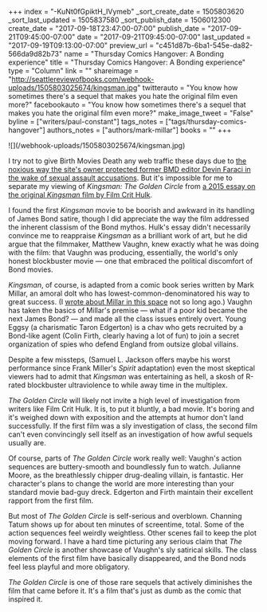 +++
index = "-KuNt0fGpiktH_IVymeb"
_sort_create_date = 1505803620
_sort_last_updated = 1505837580
_sort_publish_date = 1506012300
create_date = "2017-09-18T23:47:00-07:00"
publish_date = "2017-09-21T09:45:00-07:00"
date = "2017-09-21T09:45:00-07:00"
last_updated = "2017-09-19T09:13:00-07:00"
preview_url = "c451d87b-6ba1-545e-da82-566da9d82b73"
name = "Thursday Comics Hangover: A Bonding experience"
title = "Thursday Comics Hangover: A Bonding experience"
type = "Column"
link = ""
shareimage = "http://seattlereviewofbooks.com/webhook-uploads/1505803025674/kingsman.jpg"
twitterauto = "You know how sometimes there's a sequel that makes you hate the original film even more?"
facebookauto = "You know how sometimes there's a sequel that makes you hate the original film even more?"
make_image_tweet = "False"
byline = ["writers/paul-constant"]
tags_notes = ["tags/thursday-comics-hangover"]
authors_notes = ["authors/mark-millar"]
books = ""
+++
<p class="image">![](/webhook-uploads/1505803025674/kingsman.jpg)</p>

I try not to give Birth Movies Death any web traffic these days due to [the noxious way the site's owner protected former BMD editor Devin Faraci in the wake of sexual assault accusations](http://www.thedailybeast.com/how-a-sexual-assault-accusation-against-a-feminist-film-blogger-shook-up-the-indie-film-world). But it's impossible for me to separate my viewing of *Kingsman: The Golden Circle* from [a 2015 essay on the original *Kingsman* film by Film Crit Hulk](http://birthmoviesdeath.com/2015/07/17/film-crit-hulk-smash-kingsman-and-the-maybe-genius-of-non-winking-satire). 

I found the first *Kingsman* movie to be boorish and awkward in its handling of James Bond satire, though I did appreciate the way the film addressed the inherent classism of the Bond mythos. Hulk's essay didn't necessarily convince me to reappraise *Kingsman* as a brilliant work of art, but he did argue that the filmmaker, Matthew Vaughn, knew exactly what he was doing with the film: that Vaughn was producing, essentially, the world's only honest blockbuster movie — one that embraced the political discomfort of Bond movies.

*Kingsman*, of course, is adapted from a comic book series written by Mark Millar, an amoral dolt who has lowest-common-denominatored his way to great success. (I [wrote about Millar in this space](http://www.seattlereviewofbooks.com/notes/2017/08/24/thursday-comics-hangover-dumbforgiven/) not so long ago.) Vaughn has taken the basics of Millar's premise — what if a poor kid became the next James Bond? — and made all the class issues entirely overt. Young Eggsy (a charismatic Taron Edgerton) is a chav who gets recruited by a Bond-like agent (Colin Firth, clearly having a lot of fun) to join a secret organization of spies who defend England from outsize global villains.

Despite a few missteps, (Samuel L. Jackson offers maybe his worst performance since Frank Miller's *Spirit* adaptation) even the most skeptical viewers had to admit that *Kingsman* was entertaining as hell, a skosh of R-rated blockbuster ultraviolence to while away time in the multiplex.

*The Golden Circle* will likely not invite a high level of investigation from writers like Film Crit Hulk. It is, to put it bluntly, a bad movie. It's boring and it's weighed down with exposition and the attempts at humor don't land successfully. If the first film was a sly investigation of class, the second film can't even convincingly sell itself as an investigation of how awful sequels usually are.

Of course, parts of *The Golden Circle* work really well: Vaughn's action sequences are buttery-smooth and boundlessly fun to watch. Julianne Moore, as the breathlessly chipper drug-dealing villain, is fantastic. Her character's plans to change the world are more interesting than your standard movie bad-guy dreck. Edgerton and Firth maintain their excellent rapport from the first film.

But most of *The Golden Circle* is self-serious and overblown. Channing Tatum shows up for about ten minutes of screentime, total. Some of the action sequences feel weirdly weightless. Other scenes fail to keep the plot moving forward. I have a hard time picturing any serious claim that *The Golden Circle* is another showcase of Vaughn's sly satirical skills. The class elements of the first film have basically disappeared, and the Bond nods feel less playful and more obligatory.

*The Golden Circle* is one of those rare sequels that actively diminishes the film that came before it. It's a film that's just as dumb as the comic that inspired it. 